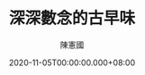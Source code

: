---
issue: 402
title: 深深數念的古早味
author: 陳憲國
date: 2020-11-05T00:00:00.000+08:00
topic: 懷想
difficulty: 2
wikidata: Q131449203
wikidata_link: https://www.wikidata.org/wiki/Q131449203
---